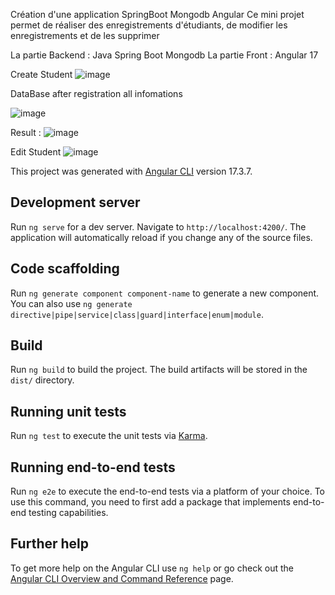 Création d'une application SpringBoot Mongodb Angular
Ce mini projet permet de réaliser des enregistrements d'étudiants, de modifier les enregistrements et de les supprimer

La partie Backend : Java Spring Boot Mongodb
La partie Front : Angular 17

Create Student
![image](https://github.com/user-attachments/assets/9f6bb43c-9340-4eec-8bc6-6f0eccf6e710)

DataBase after registration all infomations

![image](https://github.com/user-attachments/assets/c8d3491a-6dc6-4e6e-932d-66190959344c)

Result : 
![image](https://github.com/user-attachments/assets/f8671586-183e-4bf2-a8e8-c738f0479798)


Edit Student
![image](https://github.com/user-attachments/assets/c7fe743a-0aaf-4731-98c4-792fb4c0004f)


This project was generated with [Angular CLI](https://github.com/angular/angular-cli) version 17.3.7.

## Development server

Run `ng serve` for a dev server. Navigate to `http://localhost:4200/`. The application will automatically reload if you change any of the source files.

## Code scaffolding

Run `ng generate component component-name` to generate a new component. You can also use `ng generate directive|pipe|service|class|guard|interface|enum|module`.

## Build

Run `ng build` to build the project. The build artifacts will be stored in the `dist/` directory.

## Running unit tests

Run `ng test` to execute the unit tests via [Karma](https://karma-runner.github.io).

## Running end-to-end tests

Run `ng e2e` to execute the end-to-end tests via a platform of your choice. To use this command, you need to first add a package that implements end-to-end testing capabilities.

## Further help

To get more help on the Angular CLI use `ng help` or go check out the [Angular CLI Overview and Command Reference](https://angular.io/cli) page.
